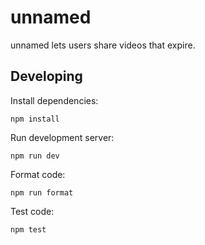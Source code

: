# unnamed

unnamed lets users share videos that expire.

## Developing

Install dependencies:

    npm install

Run development server:

    npm run dev

Format code:

    npm run format

Test code:

    npm test
